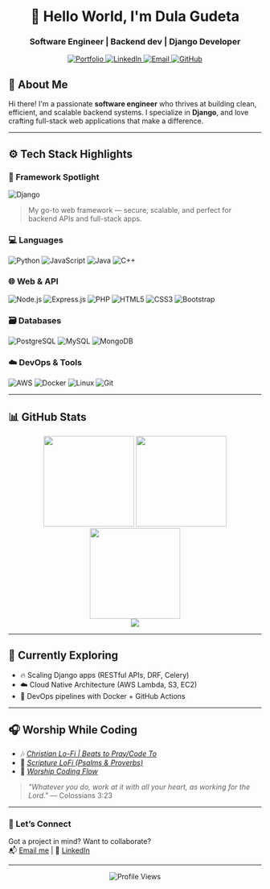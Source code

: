 <h1 align="center">👋 Hello World, I'm Dula Gudeta</h1>
<h3 align="center">Software Engineer | Backend dev | Django Developer</h3>

<p align="center">
  <a href="https://dulagudeta.netlify.app" target="_blank">
    <img src="https://img.shields.io/badge/Portfolio-%23000000.svg?style=for-the-badge&logo=About.me&logoColor=white" alt="Portfolio"/>
  </a>
  <a href="https://www.linkedin.com/in/dula-gudeta-6057232b6" target="_blank">
    <img src="https://img.shields.io/badge/LinkedIn-%230077B5.svg?style=for-the-badge&logo=linkedin&logoColor=white" alt="LinkedIn"/>
  </a>
  <a href="mailto:dulagudeta22@gmail.com" target="_blank">
    <img src="https://img.shields.io/badge/Email-%23D14836.svg?style=for-the-badge&logo=gmail&logoColor=white" alt="Email"/>
  </a>
  <a href="https://github.com/dulagudeta" target="_blank">
    <img src="https://img.shields.io/badge/GitHub-%23181717.svg?style=for-the-badge&logo=github&logoColor=white" alt="GitHub"/>
  </a>
</p>


## 💼 About Me

Hi there! I'm a passionate **software engineer** who thrives at building clean, efficient, and scalable backend systems. I specialize in **Django**, and love crafting full-stack web applications that make a difference.

---
## ⚙️ Tech Stack Highlights

### 🚀 Framework Spotlight
![Django](https://img.shields.io/badge/Django-%23092E20.svg?style=for-the-badge&logo=django&logoColor=white)
> My go-to web framework — secure, scalable, and perfect for backend APIs and full-stack apps.

### 💻 Languages
![Python](https://img.shields.io/badge/Python-3776AB?style=for-the-badge&logo=python&logoColor=white)
![JavaScript](https://img.shields.io/badge/JavaScript-F7DF1E?style=for-the-badge&logo=javascript&logoColor=black)
![Java](https://img.shields.io/badge/Java-007396?style=for-the-badge&logo=java&logoColor=white)
![C++](https://img.shields.io/badge/C++-00599C?style=for-the-badge&logo=c%2B%2B&logoColor=white)

### 🌐 Web & API
![Node.js](https://img.shields.io/badge/Node.js-339933?style=for-the-badge&logo=nodedotjs&logoColor=white)
![Express.js](https://img.shields.io/badge/Express.js-000000?style=for-the-badge&logo=express&logoColor=white)
![PHP](https://img.shields.io/badge/PHP-777BB4?style=for-the-badge&logo=php&logoColor=white)
![HTML5](https://img.shields.io/badge/HTML5-E34F26?style=for-the-badge&logo=html5&logoColor=white)
![CSS3](https://img.shields.io/badge/CSS3-1572B6?style=for-the-badge&logo=css3&logoColor=white)
![Bootstrap](https://img.shields.io/badge/Bootstrap-7952B3?style=for-the-badge&logo=bootstrap&logoColor=white)

### 🗃️ Databases
![PostgreSQL](https://img.shields.io/badge/PostgreSQL-4169E1?style=for-the-badge&logo=postgresql&logoColor=white)
![MySQL](https://img.shields.io/badge/MySQL-4479A1?style=for-the-badge&logo=mysql&logoColor=white)
![MongoDB](https://img.shields.io/badge/MongoDB-47A248?style=for-the-badge&logo=mongodb&logoColor=white)

### ☁️ DevOps & Tools
![AWS](https://img.shields.io/badge/AWS-232F3E?style=for-the-badge&logo=amazonaws&logoColor=white)
![Docker](https://img.shields.io/badge/Docker-2496ED?style=for-the-badge&logo=docker&logoColor=white)
![Linux](https://img.shields.io/badge/Linux-FCC624?style=for-the-badge&logo=linux&logoColor=black)
![Git](https://img.shields.io/badge/Git-F05032?style=for-the-badge&logo=git&logoColor=white)

---
## 📊 GitHub Stats

<div align="center">
  <img height="180em" src="https://github-readme-stats.vercel.app/api?username=dulagudeta&show_icons=true&theme=merko&hide_border=true&include_all_commits=true&count_private=true&hide=issues&custom_title=My%20GitHub%20Stats" />
  <img height="180em" src="https://github-readme-streak-stats.herokuapp.com/?user=dulagudeta&theme=merko&hide_border=true&fire=DD2727&ring=DD2727" />
  <img height="180em" src="https://github-readme-stats.vercel.app/api/top-langs/?username=dulagudeta&layout=compact&theme=merko&hide_border=true&langs_count=6" />
</div>

<div align="center">
  <a href="https://github.com/dulagudeta">
    <img src="https://github-readme-activity-graph.vercel.app/graph?username=dulagudeta&theme=merko&hide_border=true&area=true&custom_title=My%20Contribution%20Activity&radius=16" />
  </a>
</div>

---
## 🌱 Currently Exploring

- 🔥 Scaling Django apps (RESTful APIs, DRF, Celery)
- ☁️ Cloud Native Architecture (AWS Lambda, S3, EC2)
- 🚀 DevOps pipelines with Docker + GitHub Actions

---
## 🎧 Worship While Coding  
- 🎶 [*Christian Lo-Fi | Beats to Pray/Code To*](https://youtu.be/6cVHKr13tQg?si=6SU7f2DN7zuE_RoH)  
- 📖 [*Scripture LoFi (Psalms & Proverbs)*](https://youtu.be/p_-IBpGFmGw?si=gccLqpIJj2QS0YY7)  
- 🙌 [*Worship Coding Flow*](https://youtu.be/Xx1MjhzKcYw?si=HNS8g7ln_61_M4jK)  

> *"Whatever you do, work at it with all your heart, as working for the Lord."* — Colossians 3:23

---

### 🤝 Let’s Connect

Got a project in mind? Want to collaborate?  
📬 [Email me](mailto:dulagudeta22@gmail.com) | 💼 [LinkedIn](https://www.linkedin.com/in/dula-gudeta-6057232b6)

---

<p align="center">
  <img src="https://komarev.com/ghpvc/?username=dulagudeta&label=Profile%20views&color=0e75b6&style=flat" alt="Profile Views" />
</p>

